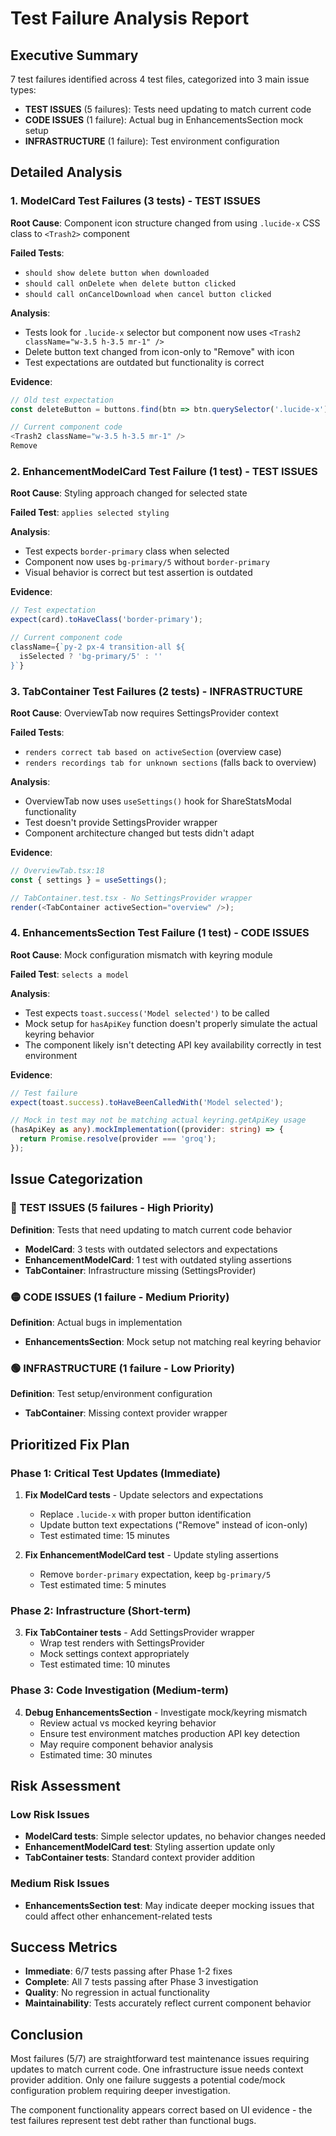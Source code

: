# Test Failure Analysis Report

## Executive Summary

7 test failures identified across 4 test files, categorized into 3 main issue types:
- **TEST ISSUES** (5 failures): Tests need updating to match current code
- **CODE ISSUES** (1 failure): Actual bug in EnhancementsSection mock setup  
- **INFRASTRUCTURE** (1 failure): Test environment configuration

## Detailed Analysis

### 1. ModelCard Test Failures (3 tests) - TEST ISSUES

**Root Cause**: Component icon structure changed from using `.lucide-x` CSS class to `<Trash2>` component

**Failed Tests**:
- `should show delete button when downloaded`
- `should call onDelete when delete button clicked`  
- `should call onCancelDownload when cancel button clicked`

**Analysis**:
- Tests look for `.lucide-x` selector but component now uses `<Trash2 className="w-3.5 h-3.5 mr-1" />` 
- Delete button text changed from icon-only to "Remove" with icon
- Test expectations are outdated but functionality is correct

**Evidence**: 
```typescript
// Old test expectation
const deleteButton = buttons.find(btn => btn.querySelector('.lucide-x'));

// Current component code  
<Trash2 className="w-3.5 h-3.5 mr-1" />
Remove
```

### 2. EnhancementModelCard Test Failure (1 test) - TEST ISSUES

**Root Cause**: Styling approach changed for selected state

**Failed Test**: `applies selected styling`

**Analysis**:
- Test expects `border-primary` class when selected
- Component now uses `bg-primary/5` without `border-primary`
- Visual behavior is correct but test assertion is outdated

**Evidence**:
```typescript
// Test expectation
expect(card).toHaveClass('border-primary');

// Current component code
className={`py-2 px-4 transition-all ${
  isSelected ? 'bg-primary/5' : ''
}`}
```

### 3. TabContainer Test Failures (2 tests) - INFRASTRUCTURE

**Root Cause**: OverviewTab now requires SettingsProvider context

**Failed Tests**: 
- `renders correct tab based on activeSection` (overview case)
- `renders recordings tab for unknown sections` (falls back to overview)

**Analysis**:
- OverviewTab now uses `useSettings()` hook for ShareStatsModal functionality
- Test doesn't provide SettingsProvider wrapper
- Component architecture changed but tests didn't adapt

**Evidence**:
```typescript
// OverviewTab.tsx:18
const { settings } = useSettings();

// TabContainer.test.tsx - No SettingsProvider wrapper
render(<TabContainer activeSection="overview" />);
```

### 4. EnhancementsSection Test Failure (1 test) - CODE ISSUES

**Root Cause**: Mock configuration mismatch with keyring module

**Failed Test**: `selects a model`

**Analysis**:
- Test expects `toast.success('Model selected')` to be called
- Mock setup for `hasApiKey` function doesn't properly simulate the actual keyring behavior
- The component likely isn't detecting API key availability correctly in test environment

**Evidence**: 
```typescript
// Test failure
expect(toast.success).toHaveBeenCalledWith('Model selected');

// Mock in test may not be matching actual keyring.getApiKey usage
(hasApiKey as any).mockImplementation((provider: string) => {
  return Promise.resolve(provider === 'groq');
});
```

## Issue Categorization

### 🔴 TEST ISSUES (5 failures - High Priority)
**Definition**: Tests that need updating to match current code behavior
- **ModelCard**: 3 tests with outdated selectors and expectations
- **EnhancementModelCard**: 1 test with outdated styling assertions  
- **TabContainer**: Infrastructure missing (SettingsProvider)

### 🟡 CODE ISSUES (1 failure - Medium Priority)  
**Definition**: Actual bugs in implementation
- **EnhancementsSection**: Mock setup not matching real keyring behavior

### 🟢 INFRASTRUCTURE (1 failure - Low Priority)
**Definition**: Test setup/environment configuration
- **TabContainer**: Missing context provider wrapper

## Prioritized Fix Plan

### Phase 1: Critical Test Updates (Immediate)
1. **Fix ModelCard tests** - Update selectors and expectations
   - Replace `.lucide-x` with proper button identification
   - Update button text expectations ("Remove" instead of icon-only)
   - Test estimated time: 15 minutes

2. **Fix EnhancementModelCard test** - Update styling assertions  
   - Remove `border-primary` expectation, keep `bg-primary/5`
   - Test estimated time: 5 minutes

### Phase 2: Infrastructure (Short-term)
3. **Fix TabContainer tests** - Add SettingsProvider wrapper
   - Wrap test renders with SettingsProvider
   - Mock settings context appropriately
   - Test estimated time: 10 minutes

### Phase 3: Code Investigation (Medium-term)  
4. **Debug EnhancementsSection** - Investigate mock/keyring mismatch
   - Review actual vs mocked keyring behavior
   - Ensure test environment matches production API key detection
   - May require component behavior analysis
   - Estimated time: 30 minutes

## Risk Assessment

### Low Risk Issues
- **ModelCard tests**: Simple selector updates, no behavior changes needed
- **EnhancementModelCard test**: Styling assertion update only
- **TabContainer tests**: Standard context provider addition

### Medium Risk Issues  
- **EnhancementsSection test**: May indicate deeper mocking issues that could affect other enhancement-related tests

## Success Metrics

- **Immediate**: 6/7 tests passing after Phase 1-2 fixes
- **Complete**: All 7 tests passing after Phase 3 investigation
- **Quality**: No regression in actual functionality
- **Maintainability**: Tests accurately reflect current component behavior

## Conclusion

Most failures (5/7) are straightforward test maintenance issues requiring updates to match current code. One infrastructure issue needs context provider addition. Only one failure suggests a potential code/mock configuration problem requiring deeper investigation.

The component functionality appears correct based on UI evidence - the test failures represent test debt rather than functional bugs.